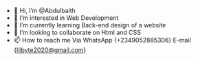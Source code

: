 - 👋 Hi, I’m @Abdulbaith
- 👀 I’m interested in Web Development 
- 🌱 I’m currently learning Back-end design of a website 
- 💞️ I’m looking to collaborate on Html and CSS 
- 📫 How to reach me 
Via WhatsApp {+2349052885306}
    E-mail   {lilbyte2020@gmail.com}

<!---
Abdulbaith/Abdulbaith is a ✨ special ✨ repository because its `README.md` (this file) appears on your GitHub profile.
You can click the Preview link to take a look at your changes.
--->

